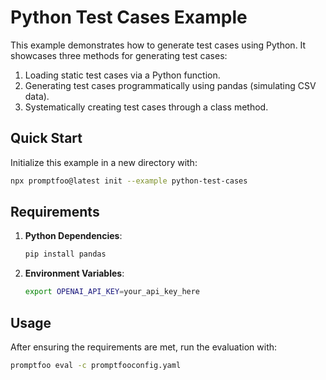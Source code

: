 # Python Test Cases Example

This example demonstrates how to generate test cases using Python. It showcases three methods for generating test cases:

1. Loading static test cases via a Python function.
2. Generating test cases programmatically using pandas (simulating CSV data).
3. Systematically creating test cases through a class method.

## Quick Start

Initialize this example in a new directory with:

```bash
npx promptfoo@latest init --example python-test-cases
```

## Requirements

1. **Python Dependencies**:

   ```bash
   pip install pandas
   ```

2. **Environment Variables**:

   ```bash
   export OPENAI_API_KEY=your_api_key_here
   ```

## Usage

After ensuring the requirements are met, run the evaluation with:

```bash
promptfoo eval -c promptfooconfig.yaml
```
